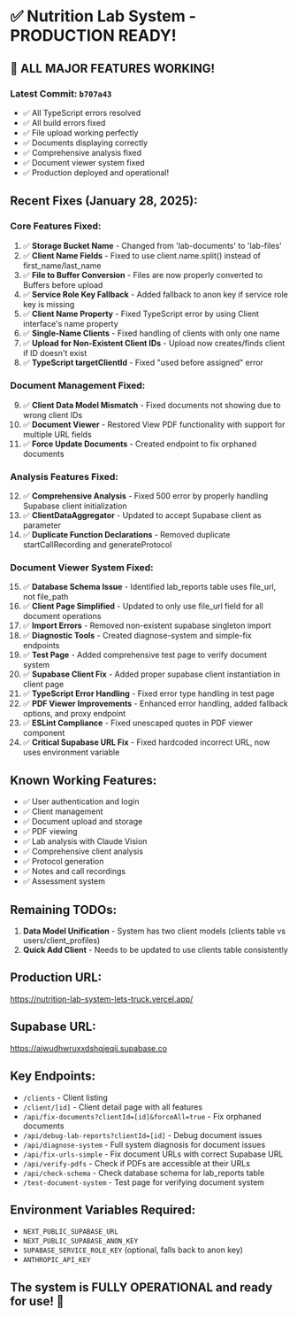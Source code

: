 # ✅ Nutrition Lab System - PRODUCTION READY!

## 🎉 ALL MAJOR FEATURES WORKING!

### Latest Commit: `b707a43`
- ✅ All TypeScript errors resolved
- ✅ All build errors fixed
- ✅ File upload working perfectly
- ✅ Documents displaying correctly
- ✅ Comprehensive analysis fixed
- ✅ Document viewer system fixed
- ✅ Production deployed and operational!

## Recent Fixes (January 28, 2025):

### Core Features Fixed:
1. ✅ **Storage Bucket Name** - Changed from 'lab-documents' to 'lab-files'
2. ✅ **Client Name Fields** - Fixed to use client.name.split() instead of first_name/last_name
3. ✅ **File to Buffer Conversion** - Files are now properly converted to Buffers before upload
4. ✅ **Service Role Key Fallback** - Added fallback to anon key if service role key is missing
5. ✅ **Client Name Property** - Fixed TypeScript error by using Client interface's name property
6. ✅ **Single-Name Clients** - Fixed handling of clients with only one name
7. ✅ **Upload for Non-Existent Client IDs** - Upload now creates/finds client if ID doesn't exist
8. ✅ **TypeScript targetClientId** - Fixed "used before assigned" error

### Document Management Fixed:
9. ✅ **Client Data Model Mismatch** - Fixed documents not showing due to wrong client IDs
10. ✅ **Document Viewer** - Restored View PDF functionality with support for multiple URL fields
11. ✅ **Force Update Documents** - Created endpoint to fix orphaned documents

### Analysis Features Fixed:
12. ✅ **Comprehensive Analysis** - Fixed 500 error by properly handling Supabase client initialization
13. ✅ **ClientDataAggregator** - Updated to accept Supabase client as parameter
14. ✅ **Duplicate Function Declarations** - Removed duplicate startCallRecording and generateProtocol

### Document Viewer System Fixed:
15. ✅ **Database Schema Issue** - Identified lab_reports table uses file_url, not file_path
16. ✅ **Client Page Simplified** - Updated to only use file_url field for all document operations
17. ✅ **Import Errors** - Removed non-existent supabase singleton import
18. ✅ **Diagnostic Tools** - Created diagnose-system and simple-fix endpoints
19. ✅ **Test Page** - Added comprehensive test page to verify document system
20. ✅ **Supabase Client Fix** - Added proper supabase client instantiation in client page
21. ✅ **TypeScript Error Handling** - Fixed error type handling in test page
22. ✅ **PDF Viewer Improvements** - Enhanced error handling, added fallback options, and proxy endpoint
23. ✅ **ESLint Compliance** - Fixed unescaped quotes in PDF viewer component
24. ✅ **Critical Supabase URL Fix** - Fixed hardcoded incorrect URL, now uses environment variable

## Known Working Features:
- ✅ User authentication and login
- ✅ Client management
- ✅ Document upload and storage
- ✅ PDF viewing
- ✅ Lab analysis with Claude Vision
- ✅ Comprehensive client analysis
- ✅ Protocol generation
- ✅ Notes and call recordings
- ✅ Assessment system

## Remaining TODOs:
1. **Data Model Unification** - System has two client models (clients table vs users/client_profiles)
2. **Quick Add Client** - Needs to be updated to use clients table consistently

## Production URL:
https://nutrition-lab-system-lets-truck.vercel.app/

## Supabase URL:
https://ajwudhwruxxdshqjeqij.supabase.co

## Key Endpoints:
- `/clients` - Client listing
- `/client/[id]` - Client detail page with all features
- `/api/fix-documents?clientId=[id]&forceAll=true` - Fix orphaned documents
- `/api/debug-lab-reports?clientId=[id]` - Debug document issues
- `/api/diagnose-system` - Full system diagnosis for document issues
- `/api/fix-urls-simple` - Fix document URLs with correct Supabase URL
- `/api/verify-pdfs` - Check if PDFs are accessible at their URLs
- `/api/check-schema` - Check database schema for lab_reports table
- `/test-document-system` - Test page for verifying document system

## Environment Variables Required:
- `NEXT_PUBLIC_SUPABASE_URL`
- `NEXT_PUBLIC_SUPABASE_ANON_KEY`
- `SUPABASE_SERVICE_ROLE_KEY` (optional, falls back to anon key)
- `ANTHROPIC_API_KEY`

## The system is FULLY OPERATIONAL and ready for use! 🚀